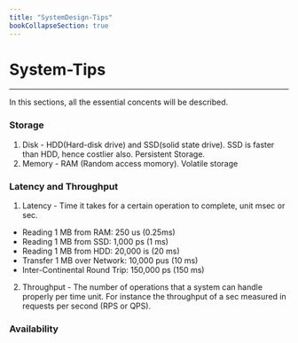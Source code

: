 ```yaml
---
title: "SystemDesign-Tips"
bookCollapseSection: true
---
```


# System-Tips
---
In this sections, all the essential concents will be described.

### Storage
1. Disk - HDD(Hard-disk drive) and SSD(solid state drive). SSD is faster than HDD, hence costlier also. Persistent Storage.
2. Memory - RAM (Random access momory). Volatile storage

### Latency and Throughput
1. Latency - Time it takes for a certain operation to complete, unit msec or sec.
* Reading 1 MB from RAM: 250 us (0.25ms)
* Reading 1 MB from SSD: 1,000 ps (1 ms)
* Reading 1 MB from HDD: 20,000 is (20 ms)
* Transfer 1 MB over Network: 10,000 pus (10 ms)
* Inter-Continental Round Trip: 150,000 ps (150 ms)

2. Throughput - The number of operations that a system can handle properly per time unit. For instance the throughput of a sec measured in requests per second (RPS or QPS).

### Availability

